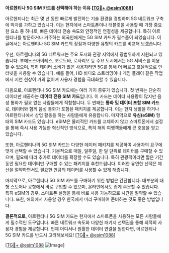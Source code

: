 **아르헨티나 5G SIM 카드를 선택해야 하는 이유 [[TG💪+ @esim1088](https://t.me/s/esim1088)]**

아르헨티나는 최근 몇 년 동안 빠르게 발전하는 기술 환경을 경험하며 5G 네트워크 구축에 박차를 가하고 있습니다. 이는 현지에서 스마트폰이나 태블릿을 사용할 때 가장 중요한 요소 중 하나로, 빠른 데이터 전송 속도와 안정적인 연결성을 제공합니다. 특히 아르헨티나를 방문하거나 거주하는 외국인에게는 5G SIM 카드가 필수품이 되었습니다. 이 글에서는 아르헨티나 5G SIM 카드의 장점과 다양한 유형의 카드를 비교해 보겠습니다.

우선, 아르헨티나의 5G 네트워크는 주요 도시와 관광 지역에서 광범위하게 지원되고 있습니다. 부에노스아이레스, 코르도바, 로사리오 등 주요 도시에서는 5G 서비스를 이용할 수 있으며, 특히 데이터 소비가 많은 사용자라면 5G를 통해 더 빠르고 효율적으로 인터넷을 사용할 수 있습니다. 예를 들어, HD 비디오 스트리밍이나 게임 플레이 같은 작업에서 지연 현상이 거의 없어져 사용자 경험을 극대화할 수 있습니다.

다음으로, 아르헨티나 5G SIM 카드에는 여러 가지 종류가 있습니다. 첫 번째는 단순히 데이터만 제공하는 **데이터 전용 SIM 카드**입니다. 이 카드는 데이터 사용량이 많지만 음성 통화가 필요 없는 사람들에게 적합합니다. 두 번째는 **통화 및 데이터 포함 SIM 카드**로, 데이터와 함께 음성 통화가 포함된 패키지를 제공합니다. 이는 현지 생활을 하거나 아르헨티나에서 상업 활동을 하는 사람들에게 유용합니다. 마지막으로 **유심(eSIM)** 형태의 SIM 카드도 있습니다. eSIM은 물리적인 카드를 교체하지 않고 스마트폰에서 설정을 통해 즉시 사용 가능한 혁신적인 방식으로, 특히 해외 여행객들에게 큰 호응을 얻고 있습니다.

또한, 아르헨티나의 5G SIM 카드는 다양한 데이터 패키지를 제공하여 사용자의 요구에 맞게 선택할 수 있습니다. 기본적으로 매일, 일주일, 한 달 단위로 데이터를 구매할 수 있으며, 필요에 따라 추가로 데이터를 확장할 수도 있습니다. 특히 관광객이라면 짧은 기간 동안 필요한 데이터만 구매할 수 있는 패키지를 추천드립니다. 이러한 유연한 선택은 예산을 절약하면서도 필요한 만큼의 데이터를 사용할 수 있게 해줍니다.

마지막으로, 아르헨티나 5G SIM 카드를 구매하기 위한 방법은 간단합니다. 대부분의 대형 스토어나 공항에서 바로 구입할 수 있으며, 온라인에서도 쉽게 주문할 수 있습니다. 특히 eSIM의 경우, 스마트폰 설정을 통해 바로 사용 가능하므로 시간을 절약할 수 있습니다. 또한, 해외에서 사용할 경우 한국에서 미리 구매하여 준비하는 것도 좋은 방법입니다.

**결론적으로**, 아르헨티나 5G SIM 카드는 현지에서 스마트폰을 사용하는 모든 사람들에게 필수적인 도구입니다. 빠른 네트워크 속도와 다양한 패키지 선택권을 통해 최적의 사용자 경험을 제공합니다. 언제 어디서나 원활한 데이터 연결을 원한다면, 아르헨티나 5G SIM 카드를 반드시 고려해보세요! [[TG💪+ @esim1088](https://t.me/s/esim1088)]

[[TG💪+ @esim1088](https://t.me/s/esim1088) ![Image](https://i.postimg.cc/Y0z9fWf4/image.png)]